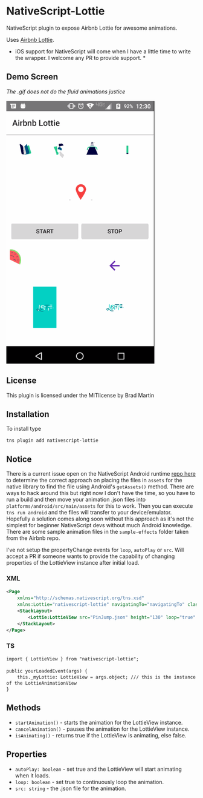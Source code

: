 # NativeScript-Lottie
NativeScript plugin to expose Airbnb Lottie for awesome animations.

Uses [Airbnb Lottie](https://github.com/airbnb/lottie-android). 

* iOS support for NativeScript will come when I have a little time to write the wrapper. I welcome any PR to provide support. *

## Demo Screen
_The .gif does not do the fluid animations justice_

![LottieView](screens/lottieDemo.gif)

## License
This plugin is licensed under the MITlicense by Brad Martin

## Installation
To install type

```
tns plugin add nativescript-lottie
```

## Notice

There is a current issue open on the NativeScript Android runtime [repo here](https://github.com/NativeScript/android-runtime/issues/700) 
to  determine the correct approach on placing the files in `assets` for the native library to find the file using Android's `getAssets()` method.
There are ways to hack around this but right now I don't have the time, so you have to run a build and then move your animation .json files into `platforms/android/src/main/assets`
for this to work. Then you can execute `tns run android` and the files will transfer to your device/emulator. Hopefully a solution comes along soon without
this approach as it's not the simplest for beginner NativeScript devs without much Android knowledge. There are some sample animation files in the `sample-effects` folder taken from the Airbnb repo.

I've not setup the propertyChange events for `loop`, `autoPlay` or `src`. Will accept a PR if someone wants to provide the capability of changing properties of the LottieView instance after initial load.

### XML
```xml
<Page 
    xmlns="http://schemas.nativescript.org/tns.xsd" 
    xmlns:Lottie="nativescript-lottie" navigatingTo="navigatingTo" class="page">
    <StackLayout>
        <Lottie:LottieView src="PinJump.json" height="130" loop="true" autoPlay="true" loaded="yourLoadedEvent" />
    </StackLayout>
</Page>
```

### TS
```TS
import { LottieView } from "nativescript-lottie";

public yourLoadedEvent(args) {
    this._myLottie: LottieView = args.object; /// this is the instance of the LottieAnimationView
}
```


## Methods

- `startAnimation()` - starts the animation for the LottieView instance.
- `cancelAnimation()` - pauses the animation for the LottieView instance.
- `isAnimating()` - returns true if the LottieView is animating, else false.

## Properties

- `autoPlay: boolean` - set true and the LottieView will start animating when it loads.
- `loop: boolean` - set true to continuously loop the animation.
- `src: string` - the .json file for the animation.

